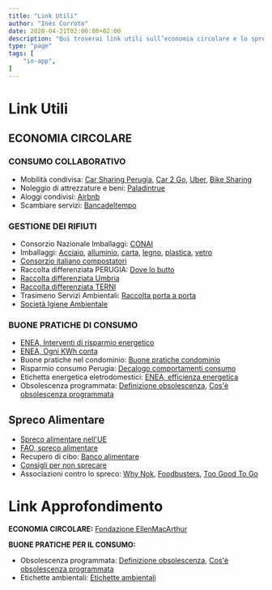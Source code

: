 ```yaml
---
title: "Link Utili"
author: "Inés Corroto"
date: 2020-04-21T02:00:00+02:00
description: "Qui troverai link utili sull’economia circolare e lo spreco alimentare."
type: "page"
tags: [
    "in-app",
]
---
```


# Link Utili

## ECONOMIA CIRCOLARE

### CONSUMO COLLABORATIVO
- Mobilità condivisa: [Car Sharing Perugia](http://www.carsharingperugia.it/ "Car Sharing Perugia"), [Car 2 Go](http://www.car2go.com/IT/it/ "Car 2 Go"), [Uber](http://www.uber.com/it/it/ "Uber"), [Bike Sharing](http://www.bicincitta.com/default.aspx "Bike Sharing")
- Noleggio di attrezzature e beni: [Paladintrue](http://paladintrue.com "Paladintrue")
- Aloggi condivisi:  [Airbnb](http://www.airbnb.it/ "Airbnb")
- Scambiare servizi: [Bancadeltempo](http://www.bancadeltempoperugia.it/ "Bancadeltempo")

### GESTIONE DEI RIFIUTI
- Consorzio Nazionale Imballaggi: [CONAI](http://www.conai.org "CONAI")
- Imballaggi: [Acciaio](http://www.consorzioricrea.org "Imballaggi in acciaio"), [alluminio](http://www.cial.it "Imballaggi in alluminio"), [carta](http://www.comieco.org "Imballaggi in carta"), [legno](http://www.rilegno.org "legno"), [plastica](http://www.corepla.it "plastica"), [vetro](http://www.coreve.it "vetro")
- [Consorzio italiano compostatori](http://www.compost.it "Consorzio italiano compostatori")
- Raccolta differenziata PERUGIA: [Dove lo butto](http://www.gesenu.it/pagina/dove-lo-butto-perugia "Dove lo butto")
- [Raccolta differenziata Umbria](http://www.valleumbraservizi.it/index.php?option=com_content&view=article&id=526 "Raccolta differenziata Umbria")
- [Raccolta differenziata TERNI](http://www.unviaggiochiamatoambiente.it/ "Raccolta differenziata TERNI")
- Trasimeno Servizi Ambientali: [Raccolta porta a porta](http://www.tsaweb.eu/servizi_dettaglio.php?ids=1 "Raccolta porta a porta")
- [Società Igiene Ambientale](http://www.siaambiente.it "Società Igiene Ambientale")

### BUONE PRATICHE DI CONSUMO
- [ENEA, Interventi di risparmio energetico](http://www.efficienzaenergetica.enea.it/servizi-per/cittadini/interventi-di-efficienza-e-risparmio-energetico-nelle-abitazioni/impianti.html "ENEA, Interventi di risparmio energetico")
- [ENEA, Ogni KWh conta](http://www.efficienzaenergetica.enea.it/component/jdownloads/send/40%20-pubblicazioni/383-decaloghi-consigli-enea.html "ENEA, Ogni kw/h conta")
- Buone pratiche nel condominio: [Buone pratiche condominio](http://civicocinquepuntozero.it/download/rapporto-civico-5-0-2019-monitoraggi-estivi/ "Buone pratiche")
- Risparmio consumo Perugia: [Decalogo comportamenti consumo](http://www.comune.perugia.it/resources/Energia/DecalogoComportamentiRisparmio.pdf "Decalogo comportamenti")
- Etichetta energetica eletrodomestici: [ENEA, efficienza energetica](https://www.efficienzaenergetica.enea.it/servizi-per/cittadini/interventi-di-efficienza-e-risparmio-energetico-nelle-abitazioni/etichetta-energetica/etichetta-energetica-apparecchi.html "ENEA, efficienza energetica")
- Obsolescenza programmata: [Definizione obsolescenza](http://www.treccani.it/enciclopedia/obsolescenza-programmata/ "Definizione obsolescenza"), [Cos'è obsolescenza programmata](https://www.fastweb.it/smartphone-e-gadget/obsolescenza-programmata-cos-e-e-come-combatterla/ "Cos'è obsolescenza programmata")

##  Spreco Alimentare
- [Spreco alimentare nell'UE](https://www.europarl.europa.eu/news/it/headlines/society/20170505STO73528/spreco-alimentare-nell-ue-milioni-di-tonnellate-nella-spazzatura-infografica "Spreco alimentare nell'UE")
- [FAO, spreco alimentare](http://www.foodscovery.it/foodheroes-magazine/lo-scandalo-dello-spreco-cibo/ "FAO, spreco alimentare")
- Recupero di cibo: [Banco alimentare](https://www.bancoalimentare.it/it "Banco alimentare")
- [Consigli per non sprecare](https://ec.europa.eu/food/sites/food/files/safety/docs/fw_lib_tips_stop_food_waste_it.pdf "Consigli per non sprecare")
- Associazioni contro lo spreco: [Why Nok](http://www.whynok.com/ "Why Nok"), [Foodbusters](http://www.foodbusters.it/ "Foodbusters"), [Too Good To Go](https://toogoodtogo.it/it "Too Good To Go")

# Link Approfondimento
**ECONOMIA CIRCOLARE:** [Fondazione EllenMacArthur](https://www.ellenmacarthurfoundation.org "Fondazione EllenMacArthur")

**BUONE PRATICHE PER IL CONSUMO:**  
- Obsolescenza programmata: [Definizione obsolescenza](http://www.treccani.it/enciclopedia/obsolescenza-programmata/ "Definizione obsolescenza"),
[Cos'è obsolescenza programmata](https://www.fastweb.it/smartphone-e-gadget/obsolescenza-programmata-cos-e-e-come-combatterla/ "Cos'è obsolescenza programmata")
- Etichette ambientali: [Etichette ambientali](http://www.provincia.torino.gov.it/ambiente/file-storage/download/agenda21/pdf/acquisti_pubblici_ecologici/corsi_formazione/ottobre2012_glisoni_arpa.pdf "Etichette ambientali")
